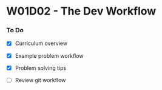 # W01D02 - The Dev Workflow

### To Do
- [x] Curriculum overview
- [x] Example problem workflow
- [x] Problem solving tips
- [ ] Review git workflow

